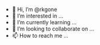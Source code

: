 - 👋 Hi, I’m @rkgone
- 👀 I’m interested in ...
- 🌱 I’m currently learning ...
- 💞️ I’m looking to collaborate on ...
- 📫 How to reach me ...

<!---
rkgone/rkgone is a ✨ special ✨ repository because its `README.md` (this file) appears on your GitHub profile.
You can click the Preview link to take a look at your changes.
--->
